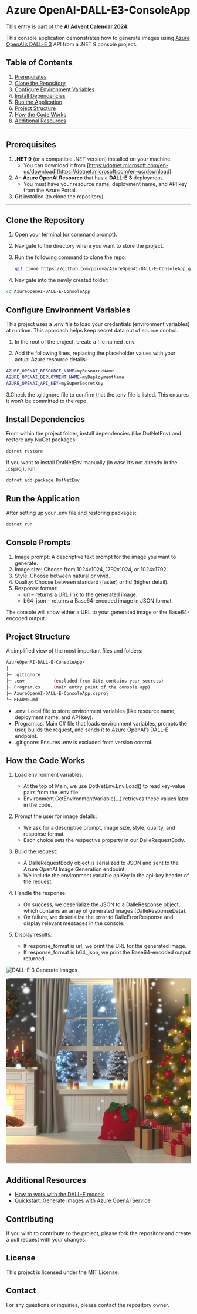 # Azure OpenAI-DALL-E3-ConsoleApp

This entry is part of the **[AI Advent Calendar 2024](https://dev.to/roberto_navarro_mate/calendario-de-adviento-de-inteligencia-artificial-2024-en-espanol-bdb)**.

This console application demonstrates how to generate images using [Azure OpenAI’s DALL-E 3](https://learn.microsoft.com/en-us/azure/cognitive-services/openai/concepts/models#dall%C3%A9) API from a .NET 9 console project.

## Table of Contents
1. [Prerequisites](#prerequisites)  
2. [Clone the Repository](#clone-the-repository)  
3. [Configure Environment Variables](#configure-environment-variables)  
4. [Install Dependencies](#install-dependencies)  
5. [Run the Application](#run-the-application)  
6. [Project Structure](#project-structure)  
7. [How the Code Works](#how-the-code-works)  
8. [Additional Resources](#additional-resources)  

---

## Prerequisites

1. **.NET 9** (or a compatible .NET version) installed on your machine.  
   - You can download it from [https://dotnet.microsoft.com/en-us/download](https://dotnet.microsoft.com/en-us/download).
2. An **Azure OpenAI Resource** that has a **DALL-E 3** deployment.  
   - You must have your resource name, deployment name, and API key from the Azure Portal.  
3. **Git** installed (to clone the repository).

---

## Clone the Repository

1. Open your terminal (or command prompt).
2. Navigate to the directory where you want to store the project.
3. Run the following command to clone the repo:

   ```bash
   git clone https://github.com/ppiova/AzureOpenAI-DALL-E-ConsoleApp.git
3. Navigate into the newly created folder:
```bash
cd AzureOpenAI-DALL-E-ConsoleApp
```

## Configure Environment Variables
This project uses a .env file to load your credentials (environment variables) at runtime. This approach helps keep secret data out of source control.

1. In the root of the project, create a file named .env.

2. Add the following lines, replacing the placeholder values with your actual Azure resource details:
```bash
AZURE_OPENAI_RESOURCE_NAME=myResourceName
AZURE_OPENAI_DEPLOYMENT_NAME=myDeploymentName
AZURE_OPENAI_API_KEY=mySuperSecretKey
```
3.Check the .gitignore file to confirm that the .env file is listed. This ensures it won’t be committed to the repo.

## Install Dependencies
From within the project folder, install dependencies (like DotNetEnv) and restore any NuGet packages:
```bash
dotnet restore
```
If you want to install DotNetEnv manually (in case it’s not already in the .csproj), run:
```bash
dotnet add package DotNetEnv
```
## Run the Application

After setting up your .env file and restoring packages:
```bash
dotnet run
```

## Console Prompts
1. Image prompt: A descriptive text prompt for the image you want to generate.
2. Image size: Choose from 1024x1024, 1792x1024, or 1024x1792.
3. Style: Choose between natural or vivid.
4. Quality: Choose between standard (faster) or hd (higher detail).
5. Response format:
    - url – returns a URL link to the generated image.
    - b64_json – returns a Base64-encoded image in JSON format.

The console will show either a URL to your generated image or the Base64-encoded output.

## Project Structure
A simplified view of the most important files and folders:
```bash
AzureOpenAI-DALL-E-ConsoleApp/
│
├─ .gitignore
├─ .env           (excluded from Git; contains your secrets)
├─ Program.cs     (main entry point of the console app)
├─ AzureOpenAI-DALL-E-ConsoleApp.csproj
└─ README.md

```
- .env: Local file to store environment variables (like resource name, deployment name, and API key).
- Program.cs: Main C# file that loads environment variables, prompts the user, builds the request, and sends it to Azure OpenAI’s DALL-E endpoint.
- .gitignore: Ensures .env is excluded from version control.

## How the Code Works

1. Load environment variables:

   - At the top of Main, we use DotNetEnv.Env.Load() to read key-value pairs from the .env file.
   - Environment.GetEnvironmentVariable(...) retrieves these values later in the code.

2. Prompt the user for image details:

   - We ask for a descriptive prompt, image size, style, quality, and response format.
   - Each choice sets the respective property in our DalleRequestBody.

3. Build the request:

   - A DalleRequestBody object is serialized to JSON and sent to the Azure OpenAI Image Generation endpoint.
   - We include the environment variable apiKey in the api-key header of the request.

4. Handle the response:

   - On success, we deserialize the JSON to a DalleResponse object, which contains an array of generated images (DalleResponseData).
   - On failure, we deserialize the error to DalleErrorResponse and display relevant messages in the console.

5. Display results:

   - If response_format is url, we print the URL for the generated image.
   - If response_format is b64_json, we print the Base64-encoded output returned.

![DALL-E 3 Generate Images](assets/DALL-E-3-Generate-Images.gif)

![DALL-E 3 Generate_00](assets/generated_00-dall-e3.png)

## Additional Resources

   - [How to work with the DALL-E models](https://learn.microsoft.com/en-us/azure/ai-services/openai/how-to/dall-e?tabs=dalle3&WT.mc_id=AI-MVP-5004753)
   - [Quickstart: Generate images with Azure OpenAI Service](https://learn.microsoft.com/azure/ai-services/openai/dall-e-quickstart?tabs=dalle3%2Ccommand-line%2Cjavascript-keyless%2Ctypescript-keyless&pivots=programming-language-studio&WT.mc_id=AI-MVP-5004753)

## Contributing
If you wish to contribute to the project, please fork the repository and create a pull request with your changes.

## License
This project is licensed under the MIT License.

## Contact
For any questions or inquiries, please contact the repository owner.